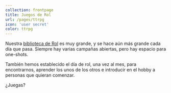 ```yaml
---
collection: frontpage
title: Juegos de Rol
url: /pages/ttrpg
icon: 'user secret'
color: ttrpg
---
```


Nuestra [biblioteca de Rol](/pages/ttrpg/ludoteca) es muy grande, y se hace aún más grande cada día que pasa. Siempre hay varias campañas abiertas, pero hay espacio para one-shots.

También hemos establecido el día de rol, una vez al mes, para encontrarnos, aprender los unos de los otros e introducir en el hobby a personas que quieran comenzar.

¿Juegas?
